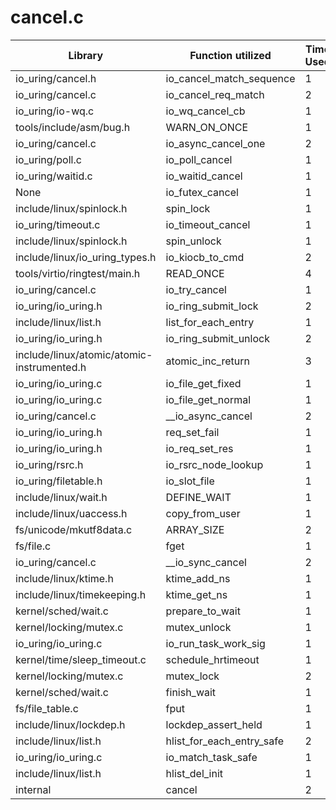 # cancel.c

| Library | Function utilized | Time Used |
| - | - | - |
| io_uring/cancel.h | io_cancel_match_sequence | 1 |
| io_uring/cancel.c | io_cancel_req_match | 2 |
| io_uring/io-wq.c | io_wq_cancel_cb | 1 |
| tools/include/asm/bug.h | WARN_ON_ONCE | 1 |
| io_uring/cancel.c | io_async_cancel_one | 2 |
| io_uring/poll.c | io_poll_cancel | 1 |
| io_uring/waitid.c | io_waitid_cancel | 1 |
| None | io_futex_cancel | 1 |
| include/linux/spinlock.h | spin_lock | 1 |
| io_uring/timeout.c | io_timeout_cancel | 1 |
| include/linux/spinlock.h | spin_unlock | 1 |
| include/linux/io_uring_types.h | io_kiocb_to_cmd | 2 |
| tools/virtio/ringtest/main.h | READ_ONCE | 4 |
| io_uring/cancel.c | io_try_cancel | 1 |
| io_uring/io_uring.h | io_ring_submit_lock | 2 |
| include/linux/list.h | list_for_each_entry | 1 |
| io_uring/io_uring.h | io_ring_submit_unlock | 2 |
| include/linux/atomic/atomic-instrumented.h | atomic_inc_return | 3 |
| io_uring/io_uring.c | io_file_get_fixed | 1 |
| io_uring/io_uring.c | io_file_get_normal | 1 |
| io_uring/cancel.c | __io_async_cancel | 2 |
| io_uring/io_uring.h | req_set_fail | 1 |
| io_uring/io_uring.h | io_req_set_res | 1 |
| io_uring/rsrc.h | io_rsrc_node_lookup | 1 |
| io_uring/filetable.h | io_slot_file | 1 |
| include/linux/wait.h | DEFINE_WAIT | 1 |
| include/linux/uaccess.h | copy_from_user | 1 |
| fs/unicode/mkutf8data.c | ARRAY_SIZE | 2 |
| fs/file.c | fget | 1 |
| io_uring/cancel.c | __io_sync_cancel | 2 |
| include/linux/ktime.h | ktime_add_ns | 1 |
| include/linux/timekeeping.h | ktime_get_ns | 1 |
| kernel/sched/wait.c | prepare_to_wait | 1 |
| kernel/locking/mutex.c | mutex_unlock | 1 |
| io_uring/io_uring.c | io_run_task_work_sig | 1 |
| kernel/time/sleep_timeout.c | schedule_hrtimeout | 1 |
| kernel/locking/mutex.c | mutex_lock | 2 |
| kernel/sched/wait.c | finish_wait | 1 |
| fs/file_table.c | fput | 1 |
| include/linux/lockdep.h | lockdep_assert_held | 1 |
| include/linux/list.h | hlist_for_each_entry_safe | 2 |
| io_uring/io_uring.c | io_match_task_safe | 1 |
| include/linux/list.h | hlist_del_init | 1 |
| internal | cancel | 2 |
